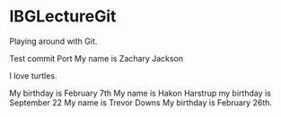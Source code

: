 # IBGLectureGit
Playing around with Git.

Test commit
Port
My name is Zachary Jackson

I love turtles.



My birthday is February 7th 
My name is Hakon Harstrup my birthday is September 22
My name is Trevor Downs
My birthday is February 26th.

